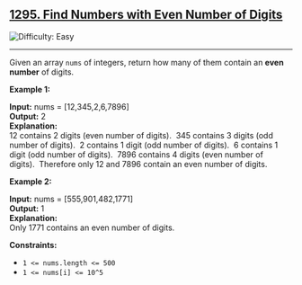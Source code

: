 ## [1295\. Find Numbers with Even Number of Digits](https://leetcode.com/problems/find-numbers-with-even-number-of-digits)

![Difficulty: Easy](https://img.shields.io/badge/Difficulty-Easy-brightgreen)

---

Given an array `nums` of integers, return how many of them contain an **even number** of digits.

**Example 1:**

**Input:** nums = \[12,345,2,6,7896\]  
**Output:** 2  
**Explanation:**  
12 contains 2 digits (even number of digits). 
345 contains 3 digits (odd number of digits). 
2 contains 1 digit (odd number of digits). 
6 contains 1 digit (odd number of digits). 
7896 contains 4 digits (even number of digits). 
Therefore only 12 and 7896 contain an even number of digits.

**Example 2:**

**Input:** nums = \[555,901,482,1771\]  
**Output:** 1  
**Explanation:**  
Only 1771 contains an even number of digits.

**Constraints:**

- `1 <= nums.length <= 500`
- `1 <= nums[i] <= 10^5`
